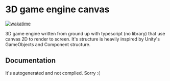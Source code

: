 # 3D game engine canvas

[![wakatime](https://wakatime.com/badge/github/jaanonim/3d-game-engine-canvas.svg)](https://wakatime.com/badge/github/jaanonim/3d-game-engine-canvas)

3D game engine written from ground up with typescript (no library) that use canvas 2D to render to screen. It's structure is heavily inspired by Unity's GameObjects and Component structure.

## Documentation

It's autogenerated and not complied. Sorry :(
[]()
